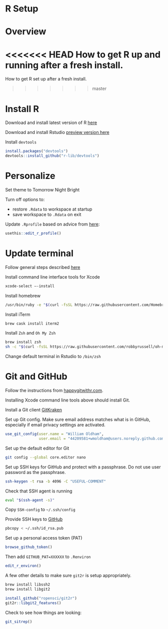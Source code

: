 R Setup
================

# Overview

<<<<<<< HEAD
How to get R up and running after a fresh install.
=======
How to get R set up after a fresh install.
>>>>>>> master

# Install R

Download and install latest version of R
[here](https://cran.r-project.org/)

Download and install Rstudio [preview version
here](https://rstudio.com/products/rstudio/download/preview/)

Install `devtools`

``` r
install.packages("devtools")
devtools::install_github("r-lib/devtools")
```

# Personalize

Set theme to Tomorrow Night Bright

Turn off options to:

  - restore `.Rdata` to workspace at startup
  - save workspace to `.Rdata` on exit

Update `.Rprofile` based on advice from
[here](http://kevinushey.github.io/blog/2015/02/02/rprofile-essentials/):

``` r
usethis::edit_r_profile()
```

# Update terminal

Follow general steps described
[here](https://www.freecodecamp.org/news/how-to-configure-your-macos-terminal-with-zsh-like-a-pro-c0ab3f3c1156/)

Install command line interface tools for Xcode

``` zsh
xcode-select —-install
```

Install homebrew

``` zsh
/usr/bin/ruby -e "$(curl -fsSL https://raw.githubusercontent.com/Homebrew/install/master/install)"
```

Install iTerm

``` zsh
brew cask install iterm2
```

Install `Zsh` and `Oh My Zsh`

``` zsh
brew install zsh
sh -c "$(curl -fsSL https://raw.githubusercontent.com/robbyrussell/oh-my-zsh/master/tools/install.sh)"
```

Change default terminal in Rstudio to `/bin/zsh`

# Git and GitHub

Follow the instructions from
[happygitwithr.com](https://happygitwithr.com/).

Installing Xcode command line tools above should install Git.

Install a Git client [GitKraken](https://www.gitkraken.com/download/mac)

Set up Git config. Make sure email address matches what is in GitHub,
especially if email privacy settings are activated.

``` r
use_git_config(user.name = "William Oldham", 
               user.email = "44209581+wmoldham@users.noreply.github.com")
```

Set up the default editor for Git

``` zsh
git config --global core.editor nano 
```

Set up SSH keys for GitHub and protect with a passphrase. Do not use
user password as the passphrase.

``` zsh
ssh-keygen -t rsa -b 4096 -C "USEFUL-COMMENT"
```

Check that SSH agent is running

``` zsh
eval "$(ssh-agent -s)"
```

Copy `SSH-config` to `~/.ssh/config`

Provide SSH keys to [GitHub](https://github.com/settings/keys)

``` zsh
pbcopy < ~/.ssh/id_rsa.pub
```

Set up a personal access token (PAT)

``` r
browse_github_token()
```

Then add `GITHUB_PAT=XXXXXX` to `.Renviron`

``` r
edit_r_environ()
```

A few other details to make sure `git2r` is setup appropriately.

``` zsh
brew install libssh2
brew install libgit2
```

``` r
install_github("ropensci/git2r")
git2r::libgit2_features()
```

Check to see how things are looking:

``` r
git_sitrep()
```
